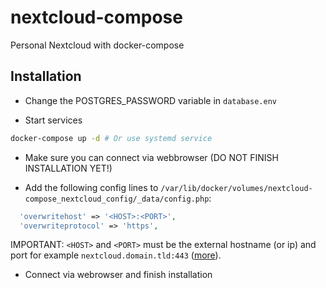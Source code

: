 # nextcloud-compose

Personal Nextcloud with docker-compose

## Installation

- Change the POSTGRES_PASSWORD variable in `database.env`

- Start services

```bash
docker-compose up -d # Or use systemd service
```

- Make sure you can connect via webbrowser (DO NOT FINISH INSTALLATION YET!)

- Add the following config lines to `/var/lib/docker/volumes/nextcloud-compose_nextcloud_config/_data/config.php`:

```php
  'overwritehost' => '<HOST>:<PORT>',
  'overwriteprotocol' => 'https',
```

IMPORTANT: `<HOST>` and `<PORT>` must be the external hostname (or ip) and port for example `nextcloud.domain.tld:443` ([more](https://docs.nextcloud.com/server/17/admin_manual/configuration_server/reverse_proxy_configuration.html)).

- Connect via webrowser and finish installation
